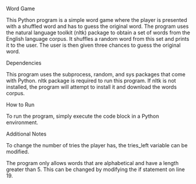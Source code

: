 Word Game

This Python program is a simple word game where the player is presented with a shuffled word and has to guess the original word. The program uses the natural language toolkit (nltk) package to obtain a set of words from the English language corpus. It shuffles a random word from this set and prints it to the user. The user is then given three chances to guess the original word.


Dependencies

This program uses the subprocess, random, and sys packages that come with Python. nltk package is required to run this program. If nltk is not installed, the program will attempt to install it and download the words corpus. 


How to Run

To run the program, simply execute the code block in a Python environment.


Additional Notes

To change the number of tries the player has, the tries_left variable can be modified. 


The program only allows words that are alphabetical and have a length greater than 5. This can be changed by modifying the if statement on line 19.